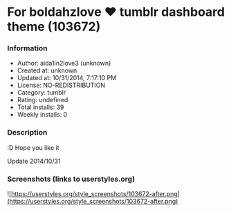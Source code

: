 # For boldahzlove ♥ tumblr dashboard theme (103672)

### Information
- Author: aida1in2love3 (unknown)
- Created at: unknown
- Updated at: 10/31/2014, 7:17:10 PM
- License: NO-REDISTRIBUTION
- Category: tumblr
- Rating: undefined
- Total installs: 39
- Weekly installs: 0


### Description
:D Hope you like it

Update 2014/10/31


### Screenshots (links to userstyles.org)
![https://userstyles.org/style_screenshots/103672-after.png](https://userstyles.org/style_screenshots/103672-after.png)


